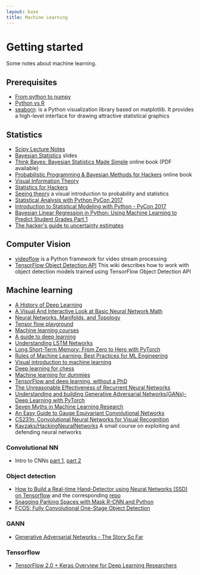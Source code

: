 ```yaml
---
layout: base
title: Machine Learning
---
```


# Getting started

Some notes about machine learning.

## Prerequisites

 - [From python to numpy](http://www.labri.fr/perso/nrougier/from-python-to-numpy/)
 - [Python vs R](https://www.dataquest.io/blog/python-vs-r/)
 - [seaborn](http://seaborn.pydata.org/): is a Python visualization library based on matplotlib. It provides a high-level interface for drawing attractive statistical graphics

## Statistics

 - [Scipy Lecture Notes](http://www.scipy-lectures.org/)
 - [Bayesian Statistics](https://www.ceremade.dauphine.fr/~xian/coursBC.pdf) slides
 - [Think Bayes: Bayesian Statistics Made Simple](http://www.greenteapress.com/thinkbayes/html/) online book (PDF available)
 - [Probabilistic Programming & Bayesian Methods for Hackers](https://camdavidsonpilon.github.io/Probabilistic-Programming-and-Bayesian-Methods-for-Hackers/) online book
 - [Visual Information Theory](https://colah.github.io/posts/2015-09-Visual-Information/)
 - [Statistics for Hackers](https://speakerdeck.com/jakevdp/statistics-for-hackers)
 - [Seeing theory](http://students.brown.edu/seeing-theory/) a visual introduction to probability and statistics
 - [Statistical Analysis with Python PyCon 2017](https://www.youtube.com/watch?v=p1IB4zWq9C8)
 - [Introduction to Statistical Modeling with Python - PyCon 2017](https://www.youtube.com/watch?v=TMmSESkhRtI)
 - [Bayesian Linear Regression in Python: Using Machine Learning to Predict Student Grades Part 1](https://towardsdatascience.com/bayesian-linear-regression-in-python-using-machine-learning-to-predict-student-grades-part-1-7d0ad817fca5)
 - [The hacker's guide to uncertainty estimates](https://erikbern.com/2018/10/08/the-hackers-guide-to-uncertainty-estimates.html)

## Computer Vision

 - [videoflow](https://videoflow.readthedocs.io) is a Python framework for video stream processing
 - [TensorFlow Object Detection API](https://github.com/opencv/opencv/wiki/TensorFlow-Object-Detection-API) This wiki describes how to work with object detection models trained using TensorFlow Object Detection API

## Machine learning

 - [A History of Deep Learning](https://www.import.io/post/history-of-deep-learning/)
 - [A Visual And Interactive Look at Basic Neural Network Math](https://jalammar.github.io/feedforward-neural-networks-visual-interactive/)
 - [Neural Networks, Manifolds, and Topology](https://colah.github.io/posts/2014-03-NN-Manifolds-Topology/)
 - [Tensor flow playground](http://playground.tensorflow.org/)
 - [Machine learning courses](https://github.com/prakhar1989/awesome-courses#machine-learning)
 - [A guide to deep learning](http://yerevann.com/a-guide-to-deep-learning/)
 - [Understanding LSTM Networks](http://colah.github.io/posts/2015-08-Understanding-LSTMs/)
 - [Long Short-Term Memory: From Zero to Hero with PyTorch](https://blog.floydhub.com/long-short-term-memory-from-zero-to-hero-with-pytorch/)
 - [Rules of Machine Learning: Best Practices for ML Engineering](http://martin.zinkevich.org/rules_of_ml/rules_of_ml.pdf)
 - [Visual introduction to machine learning](http://www.r2d3.us/visual-intro-to-machine-learning-part-1/)
 - [Deep learning for chess](https://erikbern.com/2014/11/29/deep-learning-for-chess/) 
 - [Machine learning for dummies](https://chatbotslife.com/machine-learning-for-dummies-part-1-dbaca076ec07)
 - [TensorFlow and deep learning, without a PhD](https://codelabs.developers.google.com/codelabs/cloud-tensorflow-mnist/)
 - [The Unreasonable Effectiveness of Recurrent Neural Networks](http://karpathy.github.io/2015/05/21/rnn-effectiveness/)
 - [Understanding and building Generative Adversarial Networks(GANs)- Deep Learning with PyTorch](https://becominghuman.ai/understanding-and-building-generative-adversarial-networks-gans-8de7c1dc0e25)
 - [Seven Myths in Machine Learning Research](https://crazyoscarchang.github.io/2019/02/16/seven-myths-in-machine-learning-research/)
 - [An Easy Guide to Gauge Equivariant Convolutional Networks](https://towardsdatascience.com/an-easy-guide-to-gauge-equivariant-convolutional-networks-9366fb600b70)
 - [CS231n: Convolutional Neural Networks for Visual Recognition](http://cs231n.github.io/)
 - [Kayzaks/HackingNeuralNetworks](https://github.com/Kayzaks/HackingNeuralNetworks/) A small course on exploiting and defending neural networks

### Convolutional NN

 - Intro to CNNs [part 1](https://victorzhou.com/blog/intro-to-cnns-part-1/), [part 2](https://victorzhou.com/blog/intro-to-cnns-part-2/)

### Object detection

 - [How to Build a Real-time Hand-Detector using Neural Networks (SSD) on Tensorflow](https://medium.com/@victor.dibia/how-to-build-a-real-time-hand-detector-using-neural-networks-ssd-on-tensorflow-d6bac0e4b2ce) and the corresponding [repo](https://github.com/victordibia/handtracking)
 - [Snagging Parking Spaces with Mask R-CNN and Python](https://medium.com/@ageitgey/snagging-parking-spaces-with-mask-r-cnn-and-python-955f2231c400)
 - [FCOS: Fully Convolutional One-Stage Object Detection](https://arxiv.org/pdf/1904.01355.pdf)

### GANN

 - [Generative Adversarial Networks - The Story So Far](https://blog.floydhub.com/gans-story-so-far/)

### Tensorflow

 - [TensorFlow 2.0 + Keras Overview for Deep Learning Researchers](https://colab.research.google.com/drive/1UCJt8EYjlzCs1H1d1X0iDGYJsHKwu-NO)
